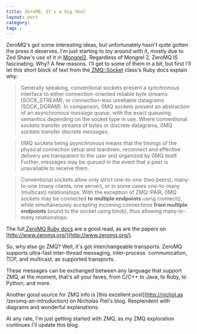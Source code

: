 ```yaml
---
title: ZeroMQ, It's a big deal
layout: post
category: 
tags : 
---
```





ZeroMQ's got some interesting ideas, but unfortunately hasn't quite gotten the
press it deserves. I'm just starting to toy around with it, mostly due to Zed
Shaw's use of it in [Mongrel2](http://www.mongrel2.org). Regardless of Mongrel
2, ZeroMQ IS fascinating. Why? A few reasons. I'll get to some of them in a
bit, but first I'll let this short block of text from the[
ZMQ::Socket](http://zeromq.github.com/rbzmq/classes/ZMQ/Socket.html) class's
Ruby docs explain why:

> Generally speaking, conventional sockets present a _synchronous_ interface
to either connection-oriented reliable byte streams (SOCK_STREAM), or
connection-less unreliable datagrams (SOCK_DGRAM). In comparison, 0MQ sockets
present an abstraction of an asynchronous _message queue_, with the exact
queueing semantics depending on the socket type in use. Where conventional
sockets transfer streams of bytes or discrete datagrams, 0MQ sockets transfer
discrete _messages_.

>

> 0MQ sockets being _asynchronous_ means that the timings of the physical
connection setup and teardown, reconnect and effective delivery are
transparent to the user and organized by 0MQ itself. Further, messages may be
_queued_ in the event that a peer is unavailable to receive them.

>

> Conventional sockets allow only strict one-to-one (two peers), many-to-one
(many clients, one server), or in some cases one-to-many (multicast)
relationships. With the exception of ZMQ::PAIR, 0MQ sockets may be connected
**to multiple endpoints** using connect(), while simultaneously accepting
incoming connections **from multiple endpoints** bound to the socket using
bind(), thus allowing many-to-many relationships.

The full[ ZeroMQ Ruby docs](http://zeromq.github.com/rbzmq/) are a good read,
as are the papers on [http://www.zeromq.org/](http://www.zeromq.org/).

So, why else go ZMQ? Well, it's got interchangeable transports. ZeroMQ
supports ultra-fast inter-thread messaging, inter-process  communication, TCP,
and multicast, as supported transports.

These messages can be exchanged between any language that support ZMQ, at the
moment, that's all your faves, from C/C++ to Java, to Ruby, to Python, and
more.

Another good source for ZMQ info is [this excellent post](http://nichol.as
/zeromq-an-introduction) on Nicholas Piel's blog. Resplendent with diagrams
and wonderful explanations.

At any rate, I'm just getting started with ZMQ, as my ZMQ exploration
continues I'll update this blog.

